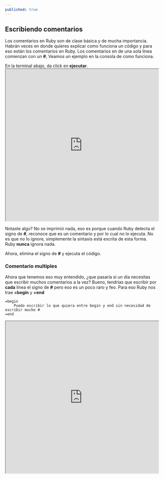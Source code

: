 ```yaml
---
published: true
---
```

## Escribiendo comentarios


Los comentarios en Ruby son de clase básica y de mucha importancia. Habrán veces en donde quieres explicar como funciona un código y para eso están los comentarios en Ruby. Los comentarios en de una sola línea comienzan con un **#**, Veamos un ejemplo en la consola de como funciona.




<div class="activity"> 
 En la terminal abajo, da click en <strong>ejecutar</strong>.  
</div> 

<iframe src="https://paiza.io/projects/e/h0n-c_fKwCLEHN_IrCIucA?theme=monokai" width="100%" height="500" scrolling="no" seamless="seamless"></iframe>


Notaste algo? No se imprimió nada, eso es porque cuando Ruby detecta el signo de **#**, reconoce que es un comentario y por lo cual no lo ejecuta. No es que no lo ignore, simplemente la sintaxis está escrita de esta forma. Ruby **nunca** ignora nada.

<div class="activity"> 
 
Ahora, elimina el signo de <strong>#</strong> y ejecuta el código.  
</div> 


### Comentario multiples

Ahora que tenemos eso muy entendido, ¿que pasaría si un día necesitas que escribir muchos comentarios a la vez? Bueno, tendrías que escribir por **cada** línea el signo de **#** pero eso es un poco raro y feo. Para eso Ruby nos trae **=begin** y **=end**

    =begin
        Puedo escribir lo que quiera entre begin y end sin necesidad de escribir mucho #
    =end
    
 <iframe src="https://paiza.io/projects/e/NoxeT_FjKYwKPYtQNa7mrQ?theme=monokai" width="100%" height="500" scrolling="no" seamless="seamless"></iframe>



        
        
 
